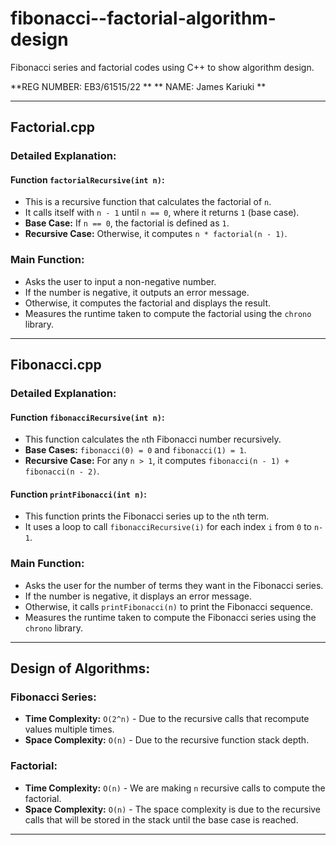 

# fibonacci--factorial-algorithm-design
Fibonacci series and factorial codes using C++ to show algorithm design.

**REG NUMBER: EB3/61515/22 ** 
** NAME: James Kariuki ** 

---

## Factorial.cpp  
### Detailed Explanation:
#### Function `factorialRecursive(int n)`:
- This is a recursive function that calculates the factorial of `n`.
- It calls itself with `n - 1` until `n == 0`, where it returns `1` (base case).
- **Base Case:** If `n == 0`, the factorial is defined as `1`.
- **Recursive Case:** Otherwise, it computes `n * factorial(n - 1)`.

### Main Function:
- Asks the user to input a non-negative number.
- If the number is negative, it outputs an error message.
- Otherwise, it computes the factorial and displays the result.
- Measures the runtime taken to compute the factorial using the `chrono` library.

---

## Fibonacci.cpp  
### Detailed Explanation:
#### Function `fibonacciRecursive(int n)`:
- This function calculates the `n`th Fibonacci number recursively.
- **Base Cases:** `fibonacci(0) = 0` and `fibonacci(1) = 1`.
- **Recursive Case:** For any `n > 1`, it computes `fibonacci(n - 1) + fibonacci(n - 2)`.

#### Function `printFibonacci(int n)`:
- This function prints the Fibonacci series up to the `n`th term.
- It uses a loop to call `fibonacciRecursive(i)` for each index `i` from `0` to `n-1`.

### Main Function:
- Asks the user for the number of terms they want in the Fibonacci series.
- If the number is negative, it displays an error message.
- Otherwise, it calls `printFibonacci(n)` to print the Fibonacci sequence.
- Measures the runtime taken to compute the Fibonacci series using the `chrono` library.

---

## Design of Algorithms:
### Fibonacci Series:
- **Time Complexity:** `O(2^n)` - Due to the recursive calls that recompute values multiple times.
- **Space Complexity:** `O(n)` - Due to the recursive function stack depth.

### Factorial:
- **Time Complexity:** `O(n)` - We are making `n` recursive calls to compute the factorial.
- **Space Complexity:** `O(n)` - The space complexity is due to the recursive calls that will be stored in the stack until the base case is reached.

---

